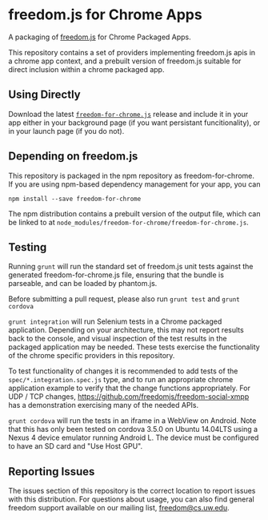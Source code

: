 freedom.js for Chrome Apps
==========================

A packaging of [freedom.js](https://github.com/freedomjs/freedom) for Chrome
Packaged Apps.

This repository contains a set of providers implementing freedom.js apis
in a chrome app context, and a prebuilt version of freedom.js suitable for
direct inclusion within a chrome packaged app.

Using Directly
--------------

Download the latest
[```freedom-for-chrome.js```](http://freedomjs.org/release/freedom-chrome/freedom-for-chrome.latest.js)
release and include it in your app either in your background page (if you want
persistant funcitionality), or in your launch page (if you do not).

Depending on freedom.js
-------------------------

This repository is packaged in the npm repository as freedom-for-chrome.
If you are using npm-based dependency management for your app, you can

    npm install --save freedom-for-chrome

The npm distribution contains a prebuilt version of the output file, which
can be linked to at ```node_modules/freedom-for-chrome/freedom-for-chrome.js```.

Testing
-------

Running `grunt` will run the standard set of freedom.js unit tests against the generated
freedom-for-chrome.js file, ensuring that the bundle is parseable, and can be loaded
by phantom.js.

Before submitting a pull request, please also run `grunt test` and `grunt cordova`

`grunt integration` will run Selenium tests in a Chrome packaged application.
Depending on your architecture, this may not report results back to the console, and
visual inspection of the test results in the packaged application may be needed.
These tests exercise the functionality of the chrome specific providers in this repository.

To test functionality of changes it is recommended to add tests of the `spec/*.integration.spec.js` type,
and to run an appropriate chrome application example to verify that the change functions appropriately.
For UDP / TCP changes, https://github.com/freedomjs/freedom-social-xmpp has a demonstration exercising
many of the needed APIs.

`grunt cordova` will run the tests in an iframe in a WebView on Android.
Note that this has only been tested on cordova 3.5.0 on Ubuntu 14.04LTS using 
a Nexus 4 device emulator running Android L.
The device must be configured to have an SD card and "Use Host GPU".

Reporting Issues
----------------

The issues section of this repository is the correct location to report
issues with this distribution. For questions about usage, you can also find
general freedom support available on our mailing list, freedom@cs.uw.edu.

